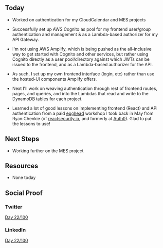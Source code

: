 ## Today

- Worked on authentication for my CloudCalendar and MES projects

- Successfully set up AWS Cognito as pool for my frontend user/group authentication and management & as a Lambda-based authorizer for my API Gateway.

- I'm not using AWS Amplify, which is being pushed as the all-inclusive way to get started with Cognito and other services, but rather using Cognito directly as a user pool/directory against which JWTs can be issued to the frontend, and as a Lambda-based authorizer for the API.

- As such, I set up my own frontend interface (login, etc) rather than use the hosted-UI components Amplify offers.

- Next I'll work on weaving authentication through rest of frontend routes, pages, and queries, and into the Lambdas that read and write to the DynamoDB tables for each project.

- Learned a lot of good lessons on implementing frontend (React) and API authentication from a paid [egghead](egghead.io) workshop I took back in May from Ryan Chenkie (of [reactsecurity.io](reactsecurity.io), and formerly at [Auth0](https://auth0.com)). Glad to put the lessons to use!

## Next Steps

- Working further on the MES project

## Resources

- None today

## Social Proof

### Twitter

[Day 22/100](https://twitter.com/quinceleaf/status/1312910910395232257)

### LinkedIn

[Day 22/100](https://www.linkedin.com/posts/brian-ibbotson_react-security-activity-6718680753472970752-44Q6)
